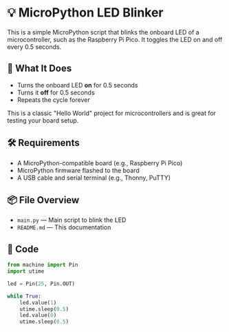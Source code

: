 # 💡 MicroPython LED Blinker

This is a simple MicroPython script that blinks the onboard LED of a microcontroller, such as the Raspberry Pi Pico. It toggles the LED on and off every 0.5 seconds.

## 🧰 What It Does

- Turns the onboard LED **on** for 0.5 seconds
- Turns it **off** for 0.5 seconds
- Repeats the cycle forever

This is a classic "Hello World" project for microcontrollers and is great for testing your board setup.

## 🛠️ Requirements

- A MicroPython-compatible board (e.g., Raspberry Pi Pico)
- MicroPython firmware flashed to the board
- A USB cable and serial terminal (e.g., Thonny, PuTTY)

## 📦 File Overview

- `main.py` — Main script to blink the LED
- `README.md` — This documentation

## 🧪 Code

```python
from machine import Pin
import utime

led = Pin(25, Pin.OUT)

while True:
    led.value(1)
    utime.sleep(0.5)
    led.value(0)
    utime.sleep(0.5)
